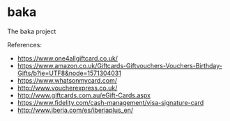 # baka
The baka project


References:
* https://www.one4allgiftcard.co.uk/
* https://www.amazon.co.uk/Giftcards-Giftvouchers-Vouchers-Birthday-Gifts/b?ie=UTF8&node=1571304031
* https://www.whatsonmycard.com/
* http://www.voucherexpress.co.uk/
* http://www.giftcards.com.au/eGift-Cards.aspx
* https://www.fidelity.com/cash-management/visa-signature-card
* http://www.iberia.com/es/iberiaplus_en/
